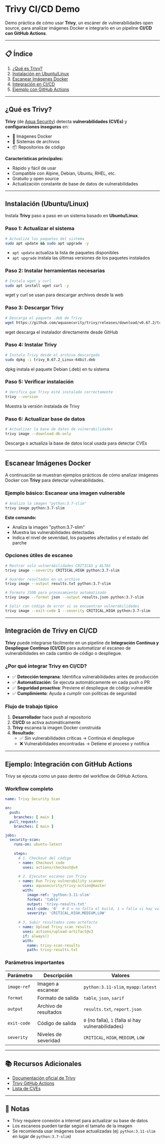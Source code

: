 # Trivy CI/CD Demo

Demo práctica de cómo usar **Trivy**, un escáner de vulnerabilidades open source, para analizar imágenes Docker e integrarlo en un pipeline **CI/CD con GitHub Actions**.

---

## 📋 Índice

1. [¿Qué es Trivy?](#qué-es-trivy)
2. [Instalación en Ubuntu/Linux](#instalación-ubuntulinux)
3. [Escanear Imágenes Docker](#escanear-imágenes-docker)
4. [Integración en CI/CD](#integración-de-trivy-en-cicd)
5. [Ejemplo con GitHub Actions](#ejemplo-integración-con-github-actions)

---

## ¿Qué es Trivy?

**Trivy** (de [Aqua Security](https://github.com/aquasecurity/trivy)) detecta **vulnerabilidades (CVEs)** y **configuraciones inseguras** en:

- 🐳 Imágenes Docker
- 📁 Sistemas de archivos
- 📦 Repositorios de código

**Características principales:**
- Rápido y fácil de usar
- Compatible con Alpine, Debian, Ubuntu, RHEL, etc.
- Gratuito y open source
- Actualización constante de base de datos de vulnerabilidades

---

## Instalación (Ubuntu/Linux)

Instala **Trivy** paso a paso en un sistema basado en **Ubuntu/Linux**.

### Paso 1: Actualizar el sistema

```bash
# Actualiza los paquetes del sistema
sudo apt update && sudo apt upgrade -y
```

- `apt update` actualiza la lista de paquetes disponibles
- `apt upgrade` instala las últimas versiones de los paquetes instalados

### Paso 2: Instalar herramientas necesarias

```bash
# Instala wget y curl
sudo apt install wget curl -y
```

wget y curl se usan para descargar archivos desde la web

### Paso 3: Descargar Trivy

```bash
# Descarga el paquete .deb de Trivy
wget https://github.com/aquasecurity/trivy/releases/download/v0.67.2/trivy_0.67.2_Linux-64bit.deb
```

wget descarga el instalador directamente desde GitHub

### Paso 4: Instalar Trivy

```bash
# Instala Trivy desde el archivo descargado
sudo dpkg -i trivy_0.67.2_Linux-64bit.deb
```

dpkg instala el paquete Debian (.deb) en tu sistema

### Paso 5: Verificar instalación

```bash
# Verifica que Trivy esté instalado correctamente
trivy --version
```

Muestra la versión instalada de Trivy

### Paso 6: Actualizar base de datos

```bash
# Actualizar la base de datos de vulnerabilidades
trivy image --download-db-only
```

Descarga o actualiza la base de datos local usada para detectar CVEs

---

## Escanear Imágenes Docker

A continuación se muestran ejemplos prácticos de cómo analizar imágenes Docker con **Trivy** para detectar vulnerabilidades.

### Ejemplo básico: Escanear una imagen vulnerable

```bash
# Analiza la imagen "python:3.7-slim"
trivy image python:3.7-slim
```

**Este comando:**
- Analiza la imagen "python:3.7-slim"
- Muestra las vulnerabilidades detectadas
- Indica el nivel de severidad, los paquetes afectados y el estado del parche

### Opciones útiles de escaneo

```bash
# Mostrar solo vulnerabilidades CRÍTICAS y ALTAS
trivy image --severity CRITICAL,HIGH python:3.7-slim

# Guardar resultados en un archivo
trivy image --output results.txt python:3.7-slim

# Formato JSON para procesamiento automatizado
trivy image --format json --output results.json python:3.7-slim

# Salir con código de error si se encuentran vulnerabilidades
trivy image --exit-code 1 --severity CRITICAL,HIGH python:3.7-slim
```

---

## Integración de Trivy en CI/CD

**Trivy** puede integrarse fácilmente en un pipeline de **Integración Continua y Despliegue Continuo (CI/CD)** para automatizar el escaneo de vulnerabilidades en cada cambio de código o despliegue.

### ¿Por qué integrar Trivy en CI/CD?

- ✅ **Detección temprana**: Identifica vulnerabilidades antes de producción
- ✅ **Automatización**: Se ejecuta automáticamente en cada push o PR
- ✅ **Seguridad proactiva**: Previene el despliegue de código vulnerable
- ✅ **Cumplimiento**: Ayuda a cumplir con políticas de seguridad

### Flujo de trabajo típico

1. **Desarrollador** hace push al repositorio
2. **CI/CD** se activa automáticamente
3. **Trivy** escanea la imagen Docker construida
4. **Resultado**: 
   - ✅ Sin vulnerabilidades críticas → Continúa el despliegue
   - ❌ Vulnerabilidades encontradas → Detiene el proceso y notifica

---

## Ejemplo: Integración con GitHub Actions

Trivy se ejecuta como un paso dentro del workflow de GitHub Actions.

### Workflow completo

```yaml
name: Trivy Security Scan

on:
  push:
    branches: [ main ]
  pull_request:
    branches: [ main ]

jobs:
  security-scan:
    runs-on: ubuntu-latest
    
    steps:
      # 1. Checkout del código
      - name: Checkout code
        uses: actions/checkout@v4
      
      # 2. Ejecutar escaneo con Trivy
      - name: Run Trivy vulnerability scanner
        uses: aquasecurity/trivy-action@master
        with:
          image-ref: 'python:3.11-slim'
          format: 'table'
          output: 'trivy-results.txt'
          exit-code: '0'  # 0 = no falla el build, 1 = falla si hay vulnerabilidades
          severity: 'CRITICAL,HIGH,MEDIUM,LOW'
      
      # 3. Subir resultados como artefacto
      - name: Upload Trivy scan results
        uses: actions/upload-artifact@v3
        if: always()
        with:
          name: trivy-scan-results
          path: trivy-results.txt
```


### Parámetros importantes

| Parámetro | Descripción | Valores |
|-----------|-------------|---------|
| `image-ref` | Imagen a escanear | `python:3.11-slim`, `myapp:latest` |
| `format` | Formato de salida | `table`, `json`, `sarif` |
| `output` | Archivo de resultados | `results.txt`, `report.json` |
| `exit-code` | Código de salida | `0` (no falla), `1` (falla si hay vulnerabilidades) |
| `severity` | Niveles de severidad | `CRITICAL`, `HIGH`, `MEDIUM`, `LOW` |


---

## 📚 Recursos Adicionales

- [Documentación oficial de Trivy](https://aquasecurity.github.io/trivy/)
- [Trivy GitHub Actions](https://github.com/aquasecurity/trivy-action)
- [Lista de CVEs](https://cve.mitre.org/)

---

## 📝 Notas

- Trivy requiere conexión a internet para actualizar su base de datos
- Los escaneos pueden tardar según el tamaño de la imagen
- Se recomienda usar imágenes base actualizadas (ej: `python:3.11-slim` en lugar de `python:3.7-slim`)
